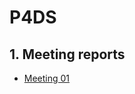 # P4DS
## 1. Meeting reports
- [Meeting 01](https://docs.google.com/document/d/1zWEzfo8Lv-GTMoeNB60PQvJ6xN8g4JiXH1SnyuDc0Fg/edit)
